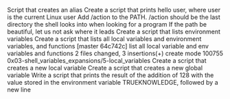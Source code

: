 Script that creates an alias
Create a script that prints hello user, where user is the current Linux user
Add /action to the PATH. /action should be the last directory the shell looks into when looking for a program
 If the path be beautiful, let us not ask where it leads
Create a script that lists environment variables
Create a script that lists all local variables and environment variables, and functions
[master 64c742c] list all local variable and env variables and functions
 2 files changed, 3 insertions(+)
 create mode 100755 0x03-shell_variables_expansions/5-local_variables
Create a script that creates a new local variable
Create a script that creates a new global variable
Write a script that prints the result of the addition of 128 with the value stored in the environment variable TRUEKNOWLEDGE, followed by a new line
